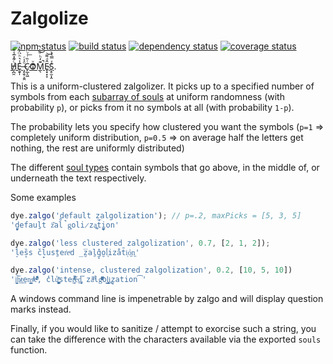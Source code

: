# Zalgolize
[![npm status](http://img.shields.io/npm/v/zalgolize.svg)](https://www.npmjs.org/package/zalgolize)
[![build status](https://secure.travis-ci.org/clux/zalgolize.svg)](http://travis-ci.org/clux/zalgolize)
[![dependency status](https://david-dm.org/clux/zalgolize.svg)](https://david-dm.org/clux/zalgolize)
[![coverage status](http://img.shields.io/coveralls/clux/zalgolize.svg)](https://coveralls.io/r/clux/zalgolize)

[H̸̡̪̯ͨ͊̽̅̾̎Ȩ̬̩̾͛ͪ̈́̀́͘ ̶̧̨̱̹̭̯ͧ̾ͬC̷̙̲̝͖ͭ̏ͥͮ͟Oͮ͏̮̪̝͍M̲̖͊̒ͪͩͬ̚̚͜Ȇ̴̟̟͙̞ͩ͌͝S̨̥̫͎̭ͯ̿̔̀ͅ](http://stackoverflow.com/questions/1732348/regex-match-open-tags-except-xhtml-self-contained-tags/1732454#1732454).

This is a uniform-clustered zalgolizer. It picks up to a specified number of symbols from each [subarray of souls](https://github.com/clux/zalgolize/blob/a24540db12b6c661d0f4a4ef9cfc70e5ee774399/zalgo.js#L3-21) at uniform randomness (with probability `p`), or picks from it no symbols at all (with probability `1-p`).

The probability lets you specify how clustered you want the symbols (`p=1` ⇒ completely uniform distribution, `p=0.5` ⇒ on average half the letters get nothing, the rest are uniformly distributed)

The different [soul types](https://github.com/clux/zalgolize/blob/a24540db12b6c661d0f4a4ef9cfc70e5ee774399/zalgo.js#L3-21) contain symbols that go above, in the middle of, or underneath the text respectively.

Some examples

```js
dye.zalgo('default zalgolization'); // p=.2, maxPicks = [5, 3, 5]
'd̠̤̟̰efauḻt z͂̈al̊̚g͈oli̷za̪͉t̽̅i̘̪̫̼on'

dye.zalgo('less clustered zalgolization', 0.7, [2, 1, 2]);
'l̠̇es̞̏s ̌cl̟usṯer͑eͦd ̲z̮̅aḻ̽g̞o̮l͉̉iza̐t̄iͅỏ͖n͖'

dye.zalgo('intense, clustered zalgolization', 0.2, [10, 5, 10])
'i̛̩͖̤̯̮͠ͅn̷͟t͢en̝͎͇͙̭sͧͤͨ̓͗̾e͑̐ͫ̒ͨ̓ͮ̏̑, c̓lů͚̺̦̰̪͓͐ͯ̈ster͍̤͖͗͌̇ͨͦͥ̚é͜d̨̡͘͞ za̋ͬͫlgͧ̏ͧ̃ͫͭͯ̈̆ol̲͕̳͓͍̯̠i̢͢z̙ation͡'
```

A windows command line is impenetrable by zalgo and will display question marks instead.

Finally, if you would like to sanitize / attempt to exorcise such a string, you can take the difference with the characters available via the exported `souls` function.
